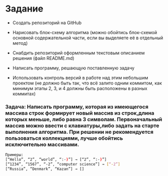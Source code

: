# Задание

- Создать репозиторий на GitHub

- Нарисовать блок-схему алгоритма (можно обойтись блок-схемой основной содержательной части, если вы выделяете её в отдельный метод)
- Снабдить репозиторий оформленным текстовым описанием решения (файл README.md)
- Написать программу, решающую поставленную задачу
- Использовать контроль версий в работе над этим небольшим проектом (не должно быть так, что всё залито одним коммитом, как минимум этапы 2, 3, и 4 должны быть расположены в разных коммитах)

### Задача: Написать программу, которая из имеющегося массива строк формирует новый массив из строк,длина которых меньше, либо равна 3 символам. Первоначальный массив можно ввести с клавиатуры,либо задать на старте выполнения алгоритма. При решении не рекомендуется пользоваться коллекциями, лучше обойтись исключительно массивами.

```sh
Примеры:
[“Hello”, “2”, “world”, “:-)”] → [“2”, “:-)”]
[“1234”, “1567”, “-2”, “computer science”] → [“-2”]
[“Russia”, “Denmark”, “Kazan”] → []
```
